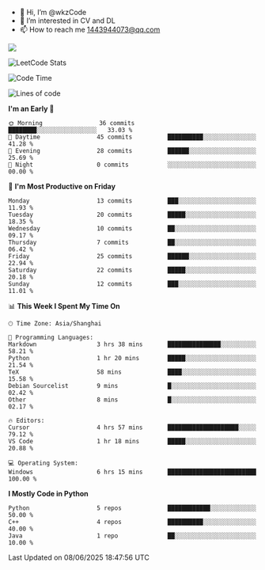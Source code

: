 - 👋 Hi, I’m @wkzCode
- 👀 I’m interested in CV and DL
- 📫 How to reach me 1443944073@qq.com  
<a href="https://github.com/anuraghazra/github-readme-stats">
  <img align="center" src="https://github-readme-stats.vercel.app/api?username=wkzCode&show_icons=true" />
</a>  

![LeetCode Stats](https://leetcard.jacoblin.cool/wkzCode?theme=wtf&font=Tajawal&ext=activity&site=cn)

<!---
[![Anurag's GitHub stats](https://github-readme-stats.vercel.app/api?username=wkzCode&show_icons=true)](https://github.com/anuraghazra/github-readme-stats)
[![Top Langs](https://github-readme-stats.vercel.app/api/top-langs/?username=wkzCode)](https://github.com/anuraghazra/github-readme-stats)
<!--START_SECTION:waka-->
![Code Time](http://img.shields.io/badge/Code%20Time-100%20hrs%204%20mins-blue)

![Lines of code](https://img.shields.io/badge/From%20Hello%20World%20I%27ve%20Written-20.0%20thousand%20lines%20of%20code-blue)

**I'm an Early 🐤** 

```text
🌞 Morning                36 commits          ████████░░░░░░░░░░░░░░░░░   33.03 % 
🌆 Daytime                45 commits          ██████████░░░░░░░░░░░░░░░   41.28 % 
🌃 Evening                28 commits          ██████░░░░░░░░░░░░░░░░░░░   25.69 % 
🌙 Night                  0 commits           ░░░░░░░░░░░░░░░░░░░░░░░░░   00.00 % 
```
📅 **I'm Most Productive on Friday** 

```text
Monday                   13 commits          ███░░░░░░░░░░░░░░░░░░░░░░   11.93 % 
Tuesday                  20 commits          █████░░░░░░░░░░░░░░░░░░░░   18.35 % 
Wednesday                10 commits          ██░░░░░░░░░░░░░░░░░░░░░░░   09.17 % 
Thursday                 7 commits           ██░░░░░░░░░░░░░░░░░░░░░░░   06.42 % 
Friday                   25 commits          ██████░░░░░░░░░░░░░░░░░░░   22.94 % 
Saturday                 22 commits          █████░░░░░░░░░░░░░░░░░░░░   20.18 % 
Sunday                   12 commits          ███░░░░░░░░░░░░░░░░░░░░░░   11.01 % 
```


📊 **This Week I Spent My Time On** 

```text
🕑︎ Time Zone: Asia/Shanghai

💬 Programming Languages: 
Markdown                 3 hrs 38 mins       ███████████████░░░░░░░░░░   58.21 % 
Python                   1 hr 20 mins        █████░░░░░░░░░░░░░░░░░░░░   21.54 % 
TeX                      58 mins             ████░░░░░░░░░░░░░░░░░░░░░   15.58 % 
Debian Sourcelist        9 mins              █░░░░░░░░░░░░░░░░░░░░░░░░   02.42 % 
Other                    8 mins              █░░░░░░░░░░░░░░░░░░░░░░░░   02.17 % 

🔥 Editors: 
Cursor                   4 hrs 57 mins       ████████████████████░░░░░   79.12 % 
VS Code                  1 hr 18 mins        █████░░░░░░░░░░░░░░░░░░░░   20.88 % 

💻 Operating System: 
Windows                  6 hrs 15 mins       █████████████████████████   100.00 % 
```

**I Mostly Code in Python** 

```text
Python                   5 repos             ████████████░░░░░░░░░░░░░   50.00 % 
C++                      4 repos             ██████████░░░░░░░░░░░░░░░   40.00 % 
Java                     1 repo              ██░░░░░░░░░░░░░░░░░░░░░░░   10.00 % 
```




 Last Updated on 08/06/2025 18:47:56 UTC
<!--END_SECTION:waka-->
<!---
wkzCode/wkzCode is a ✨ special ✨ repository because its `README.md` (this file) appears on your GitHub profile.
You can click the Preview link to take a look at your changes.
--->

